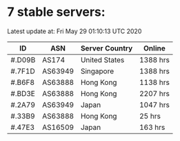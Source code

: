 # 7 stable servers:

Latest update at: Fri May 29 01:10:13 UTC 2020

| ID | ASN | Server Country | Online |
| -- | --- | -------------- | ------ |
| #.D09B | AS174 | United States | 1388 hrs |
| #.7F1D | AS63949 | Singapore | 1388 hrs |
| #.B6F8 | AS63888 | Hong Kong | 1138 hrs |
| #.BD3E | AS63888 | Hong Kong | 2207 hrs |
| #.2A79 | AS63949 | Japan | 1047 hrs |
| #.33B9 | AS63888 | Hong Kong | 25 hrs |
| #.47E3 | AS16509 | Japan | 163 hrs |

